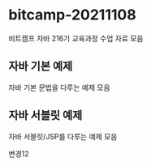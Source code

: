 # bitcamp-20211108
비트캠프 자바 216기 교육과정 수업 자료 모음

## 자바 기본 예제
자바 기본 문법을 다루는 예제 모음 

## 자바 서블릿 예제
자바 서블릿/JSP를 다루는 예제 모음

변경12